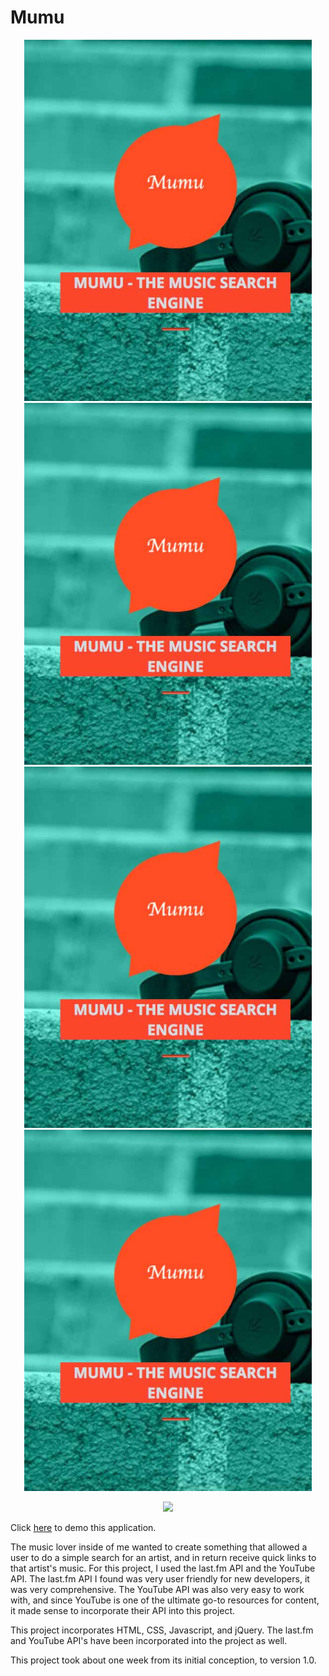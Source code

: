 # Mumu
<p align="center">
    <img width="460" src="images/screenshotsGithub/1.jpg">
    <img width="460" src="images/screenshotsGithub/1.jpg">
    <img width="460" src="images/screenshotsGithub/1.jpg">
    <img width="460" src="images/screenshotsGithub/1.jpg">
</p>


<p align="center">
  <img width="460" src="http://www.fillmurray.com/460/300">
</p>

Click [here](https://pages.github.com/) to demo this application.

The music lover inside of me wanted to create something that allowed a user to do a simple search for an artist, and in return receive quick links to that artist's music. For this project, I used the last.fm API and the YouTube API. The last.fm API I found was very user friendly for new developers, it was very comprehensive. The YouTube API was also very easy to work with, and since YouTube is one of the ultimate go-to resources for content, it made sense to incorporate their API into this project.

This project incorporates HTML, CSS, Javascript, and jQuery. The last.fm and YouTube API's have been incorporated into the project as well.

This project took about one week from its initial conception, to version 1.0.
